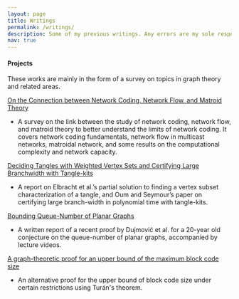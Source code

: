```yaml
---
layout: page
title: Writings
permalink: /writings/
description: Some of my previous writings. Any errors are my sole responsibility.
nav: true
---
```


#### Projects

These works are mainly in the form of a survey on topics in graph theory and related areas.

[On the Connection between Network Coding, Network Flow, and Matroid Theory](/assets/pdf/papers/network_coding_paper.pdf)

- A survey on the link between the study of network coding, network flow, and matroid theory to better understand  the  limits  of  network  coding. It  covers  network  coding  fundamentals,  network  flow  in multicast networks, matroidal network, and some results on the computational complexity and network capacity.

[Deciding Tangles with Weighted Vertex Sets and Certifying Large Branchwidth with Tangle-kits](/assets/pdf/papers/tangle_paper.pdf)

- A report on Elbracht et al.’s partial solution to finding a vertex subset characterization of a tangle, and Oum and Seymour’s paper on certifying large branch-width in polynomial time with tangle-kits.

[Bounding Queue-Number of Planar Graphs](/assets/pdf/papers/queue_number_paper.pdf)

- A written report of a recent proof by Dujmović et al. for a 20-year old conjecture on the queue-number of planar graphs, accompanied by lecture videos.

[A graph-theoretic proof for an upper bound of the maximum block code size](/assets/pdf/papers/block_code_paper.pdf)

- An alternative proof for the upper bound of block code size under certain restrictions using Turán's theorem.
